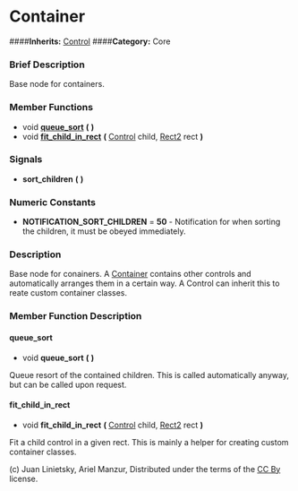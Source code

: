 #  Container  
####**Inherits:** [Control](class_control)
####**Category:** Core

###  Brief Description  
Base node for containers.

###  Member Functions 
  * void  **[queue&#95;sort](#queue_sort)**  **(** **)**
  * void  **[fit&#95;child&#95;in&#95;rect](#fit_child_in_rect)**  **(** [Control](class_control) child, [Rect2](class_rect2) rect  **)**

###  Signals  
  *  **sort&#95;children**  **(** **)**

###  Numeric Constants  
  * **NOTIFICATION_SORT_CHILDREN** = **50** - Notification for when sorting the children, it must be obeyed immediately.

###  Description  
Base node for conainers. A [Container](class_container) contains other controls and automatically arranges them in a certain way.
	A Control can inherit this to reate custom container classes.

###  Member Function Description  

#### <a name="queue_sort">queue_sort</a>
  * void  **queue&#95;sort**  **(** **)**

Queue resort of the contained children. This is called automatically anyway, but can be called upon request.

#### <a name="fit_child_in_rect">fit_child_in_rect</a>
  * void  **fit&#95;child&#95;in&#95;rect**  **(** [Control](class_control) child, [Rect2](class_rect2) rect  **)**

Fit a child control in a given rect. This is mainly a helper for creating custom container classes.


(c) Juan Linietsky, Ariel Manzur, Distributed under the terms of the [CC By](https://creativecommons.org/licenses/by/3.0/legalcode) license.
